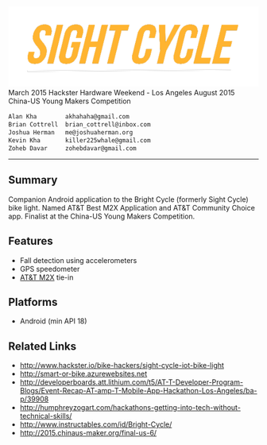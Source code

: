 ![Bright Cycle](assets/logo_transparent.png "Bright Cycle")
	March 2015
	Hackster Hardware Weekend - Los Angeles
	August 2015
	China-US Young Makers Competition

	Alan Kha        akhahaha@gmail.com
	Brian Cottrell	brian_cottrell@inbox.com
	Joshua Herman	me@joshuaherman.org
	Kevin Kha		killer225whale@gmail.com
	Zoheb Davar		zohebdavar@gmail.com
-------------------------------------------------------------------------------
Summary
---------------
Companion Android application to the Bright Cycle (formerly Sight Cycle) bike
light. Named AT&T Best M2X Application and AT&T Community Choice app. Finalist
at the China-US Young Makers Competition.

Features
---------------
 - Fall detection using accelerometers
 - GPS speedometer
 - [AT&T M2X](https://m2x.att.com) tie-in

Platforms
---------------
 - Android (min API 18)

Related Links
---------------
 - http://www.hackster.io/bike-hackers/sight-cycle-iot-bike-light
 - http://smart-or-bike.azurewebsites.net
 - http://developerboards.att.lithium.com/t5/AT-T-Developer-Program-Blogs/Event-Recap-AT-amp-T-Mobile-App-Hackathon-Los-Angeles/ba-p/39908
 - http://humphreyzogart.com/hackathons-getting-into-tech-without-technical-skills/
 - http://www.instructables.com/id/Bright-Cycle/
 - http://2015.chinaus-maker.org/final-us-6/
